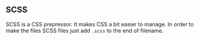## SCSSSCSS is a CSS prepressor. It makes CSS a bit easier to manage. In order to make the files SCSS files just add `.scss` to the end of filename.
